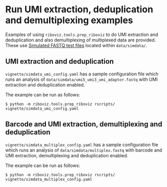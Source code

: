 # Run UMI extraction, deduplication and demultiplexing examples

Examples of using `riboviz.tools.prep_riboviz` to do UMI extraction and deduplication and also demultiplexing of multiplexed data are provided. These use [Simulated FASTQ test files](./data.md#simulated-fastq-test-files) located within `data/simdata/`.

## UMI extraction and deduplication

`vignette/simdata_umi_config.yaml` has a sample configuration file which runs an analysis of `data/simdata/umi5_umi3_umi_adaptor.fastq` with UMI extraction and deduplication enabled.

The example can be run as follows:

```console
$ python -m riboviz.tools.prep_riboviz rscripts/ vignette/simdata_umi_config.yaml 
```

## Barcode and UMI extraction, demultiplexing and deduplication

`vignette/simdata_multiplex_config.yaml` has a sample configuration file which runs an analysis of `data/simdata/multiplex.fastq` with barcode and UMI extraction, demultiplexing and deduplication enabled.

The example can be run as follows:

```console
$ python -m riboviz.tools.prep_riboviz rscripts/ vignette/simdata_multiplex_config.yaml 
```
